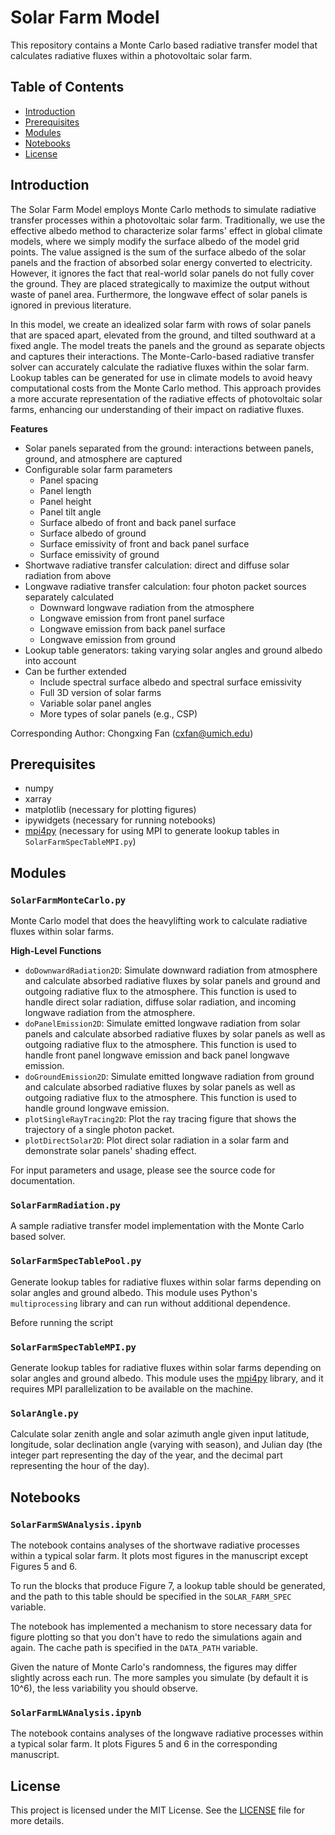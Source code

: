 # Solar Farm Model

This repository contains a Monte Carlo based radiative transfer model that calculates radiative fluxes within a photovoltaic solar farm.

## Table of Contents

- [Introduction](#introduction)
- [Prerequisites](#prerequisites)
- [Modules](#modules)
- [Notebooks](#notebooks)
- [License](#license)

## Introduction

The Solar Farm Model employs Monte Carlo methods to simulate radiative transfer processes within a photovoltaic solar farm. Traditionally, we use the effective albedo method to characterize solar farms' effect in global climate models, where we simply modify the surface albedo of the model grid points. The value assigned is the sum of the surface albedo of the solar panels and the fraction of absorbed solar energy converted to electricity. However, it ignores the fact that real-world solar panels do not fully cover the ground. They are placed strategically to maximize the output without waste of panel area. Furthermore, the longwave effect of solar panels is ignored in previous literature.

In this model, we create an idealized solar farm with rows of solar panels that are spaced apart, elevated from the ground, and tilted southward at a fixed angle. The model treats the panels and the ground as separate objects and captures their interactions. The Monte-Carlo-based radiative transfer solver can accurately calculate the radiative fluxes within the solar farm. Lookup tables can be generated for use in climate models to avoid heavy computational costs from the Monte Carlo method. This approach provides a more accurate representation of the radiative effects of photovoltaic solar farms, enhancing our understanding of their impact on radiative fluxes.

**Features**

- Solar panels separated from the ground: interactions between panels, ground, and atmosphere are captured
- Configurable solar farm parameters
  - Panel spacing
  - Panel length
  - Panel height
  - Panel tilt angle
  - Surface albedo of front and back panel surface
  - Surface albedo of ground
  - Surface emissivity of front and back panel surface
  - Surface emissivity of ground
- Shortwave radiative transfer calculation: direct and diffuse solar radiation from above
- Longwave radiative transfer calculation: four photon packet sources separately calculated
  - Downward longwave radiation from the atmosphere
  - Longwave emission from front panel surface
  - Longwave emission from back panel surface
  - Longwave emission from ground
- Lookup table generators: taking varying solar angles and ground albedo into account
- Can be further extended
  - Include spectral surface albedo and spectral surface emissivity
  - Full 3D version of solar farms
  - Variable solar panel angles
  - More types of solar panels (e.g., CSP)

Corresponding Author: Chongxing Fan ([cxfan@umich.edu](mailto:cxfan@umich.edu))

## Prerequisites

- numpy
- xarray
- matplotlib (necessary for plotting figures)
- ipywidgets (necessary for running notebooks)
- [mpi4py](https://mpi4py.readthedocs.io/en/stable/) (necessary for using MPI to generate lookup tables in `SolarFarmSpecTableMPI.py`)

## Modules

### `SolarFarmMonteCarlo.py`

Monte Carlo model that does the heavylifting work to calculate radiative fluxes within solar farms.

**High-Level Functions**

- `doDownwardRadiation2D`: Simulate downward radiation from atmosphere and calculate absorbed radiative fluxes by solar panels and ground and outgoing radiative flux to the atmosphere. This function is used to handle direct solar radiation, diffuse solar radiation, and incoming longwave radiation from the atmosphere.
- `doPanelEmission2D`: Simulate emitted longwave radiation from solar panels and calculate absorbed radiative fluxes by solar panels as well as outgoing radiative flux to the atmosphere. This function is used to handle front panel longwave emission and back panel longwave emission.
- `doGroundEmission2D`: Simulate emitted longwave radiation from ground and calculate absorbed radiative fluxes by solar panels as well as outgoing radiative flux to the atmosphere. This function is used to handle ground longwave emission.
- `plotSingleRayTracing2D`: Plot the ray tracing figure that shows the trajectory of a single photon packet.
- `plotDirectSolar2D`: Plot direct solar radiation in a solar farm and demonstrate solar panels' shading effect.

For input parameters and usage, please see the source code for documentation.

### `SolarFarmRadiation.py`

A sample radiative transfer model implementation with the Monte Carlo based solver.

### `SolarFarmSpecTablePool.py`

Generate lookup tables for radiative fluxes within solar farms depending on solar angles and ground albedo. This module uses Python's `multiprocessing` library and can run without additional dependence.

Before running the script

### `SolarFarmSpecTableMPI.py`

Generate lookup tables for radiative fluxes within solar farms depending on solar angles and ground albedo. This module uses the [mpi4py](https://mpi4py.readthedocs.io/en/stable/) library, and it requires MPI parallelization to be available on the machine.

### `SolarAngle.py`

Calculate solar zenith angle and solar azimuth angle given input latitude, longitude, solar declination angle (varying with season), and Julian day (the integer part representing the day of the year, and the decimal part representing the hour of the day).

## Notebooks

### `SolarFarmSWAnalysis.ipynb`

The notebook contains analyses of the shortwave radiative processes within a typical solar farm. It plots most figures in the manuscript except Figures 5 and 6.

To run the blocks that produce Figure 7, a lookup table should be generated, and the path to this table should be specified in the `SOLAR_FARM_SPEC` variable.

The notebook has implemented a mechanism to store necessary data for figure plotting so that you don't have to redo the simulations again and again. The cache path is specified in the `DATA_PATH` variable.

Given the nature of Monte Carlo's randomness, the figures may differ slightly across each run. The more samples you simulate (by default it is 10^6), the less variability you should observe.

### `SolarFarmLWAnalysis.ipynb`

The notebook contains analyses of the longwave radiative processes within a typical solar farm. It plots Figures 5 and 6 in the corresponding manuscript.

## License

This project is licensed under the MIT License. See the [LICENSE](LICENSE) file for more details.
